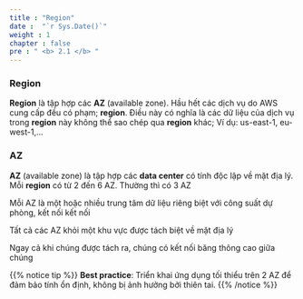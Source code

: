 ```yaml
---
title : "Region"
date :  "`r Sys.Date()`" 
weight : 1 
chapter : false
pre : " <b> 2.1 </b> "
---
```

### Region
**Region** là tập hợp các **AZ** (available zone). Hầu hết các dịch vụ do AWS cung cấp đều có phạm; **region**. Điều này có nghĩa là các dữ liệu của dịch vụ trong **region** này không thể sao chép qua **region** khác;
Ví dụ: us-east-1, eu-west-1,...

### AZ
**AZ** (available zone) là tập hợp các **data center** có tính độc lập về mặt địa lý. Mỗi **region** có từ 2 đến 6 AZ. Thường thì có 3 AZ

Mỗi AZ là một hoặc nhiều trung tâm dữ liệu riêng biệt với công suất dự phòng, kết nối kết nối

Tất cả các AZ khỏi một khu vực được tách biệt về mặt địa lý

Ngay cả khi chúng được tách ra, chúng có kết nối băng thông cao giữa chúng

{{% notice tip %}}
**Best practice**: Triển khai ứng dụng tối thiểu trên 2 AZ để đảm bảo tính ổn định, không bị ảnh hưởng bởi thiên tai.
{{% /notice %}}



